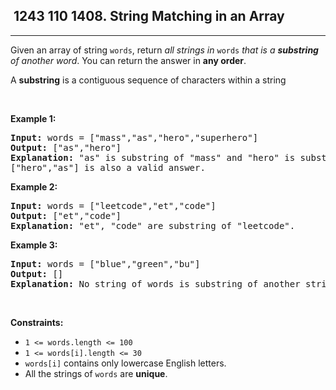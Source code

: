 <h2> 1243 110
1408. String Matching in an Array</h2><hr><div><p>Given an array of string <code>words</code>, return <em>all strings in </em><code>words</code><em> that is a <strong>substring</strong> of another word</em>. You can return the answer in <strong>any order</strong>.</p>

<p>A <strong>substring</strong> is a contiguous sequence of characters within a string</p>

<p>&nbsp;</p>
<p><strong class="example">Example 1:</strong></p>

<pre><strong>Input:</strong> words = ["mass","as","hero","superhero"]
<strong>Output:</strong> ["as","hero"]
<strong>Explanation:</strong> "as" is substring of "mass" and "hero" is substring of "superhero".
["hero","as"] is also a valid answer.
</pre>

<p><strong class="example">Example 2:</strong></p>

<pre><strong>Input:</strong> words = ["leetcode","et","code"]
<strong>Output:</strong> ["et","code"]
<strong>Explanation:</strong> "et", "code" are substring of "leetcode".
</pre>

<p><strong class="example">Example 3:</strong></p>

<pre><strong>Input:</strong> words = ["blue","green","bu"]
<strong>Output:</strong> []
<strong>Explanation:</strong> No string of words is substring of another string.
</pre>

<p>&nbsp;</p>
<p><strong>Constraints:</strong></p>

<ul>
	<li><code>1 &lt;= words.length &lt;= 100</code></li>
	<li><code>1 &lt;= words[i].length &lt;= 30</code></li>
	<li><code>words[i]</code> contains only lowercase English letters.</li>
	<li>All the strings of <code>words</code> are <strong>unique</strong>.</li>
</ul>
</div>